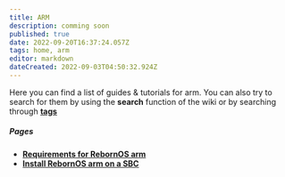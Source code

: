 ```yaml
---
title: ARM
description: comming soon
published: true
date: 2022-09-20T16:37:24.057Z
tags: home, arm
editor: markdown
dateCreated: 2022-09-03T04:50:32.924Z
---
```


Here you can find a list of guides & tutorials for arm. You can also try to search for them by using the **search** function of the wiki or by searching through [**tags**](/t)

##### Pages
-   [**Requirements for RebornOS arm**](/arm/requirements)
-   [**Install RebornOS arm on a SBC**](/arm/install)

